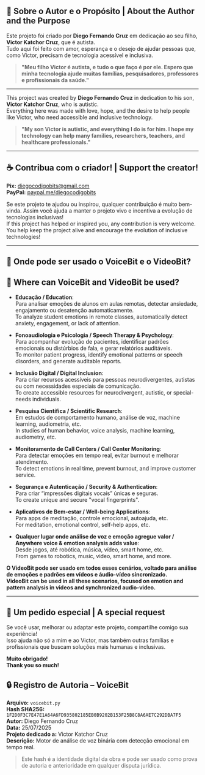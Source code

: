 ## 💙 Sobre o Autor e o Propósito | About the Author and the Purpose

Este projeto foi criado por **Diego Fernando Cruz** em dedicação ao seu filho, **Victor Katchor Cruz**, que é autista.  
Tudo aqui foi feito com amor, esperança e o desejo de ajudar pessoas que, como Victor, precisam de tecnologia acessível e inclusiva.

> **"Meu filho Victor é autista, e tudo o que faço é por ele. Espero que minha tecnologia ajude muitas famílias, pesquisadores, professores e profissionais da saúde."**

---

This project was created by **Diego Fernando Cruz** in dedication to his son, **Victor Katchor Cruz**, who is autistic.  
Everything here was made with love, hope, and the desire to help people like Victor, who need accessible and inclusive technology.

> **"My son Victor is autistic, and everything I do is for him. I hope my technology can help many families, researchers, teachers, and healthcare professionals."**

---

## ☕ Contribua com o criador! | Support the creator!

**Pix:** diegocodigobits@gmail.com  
**PayPal:** [paypal.me/diegocodigobits](https://paypal.me/diegocodigobits)

Se este projeto te ajudou ou inspirou, qualquer contribuição é muito bem-vinda. Assim você ajuda a manter o projeto vivo e incentiva a evolução de tecnologias inclusivas!  
If this project has helped or inspired you, any contribution is very welcome. You help keep the project alive and encourage the evolution of inclusive technologies!

---

## 🚀 Onde pode ser usado o **VoiceBit** e o **VideoBit**?  
## 🚀 Where can **VoiceBit** and **VideoBit** be used?

- **Educação / Education**:  
  Para analisar emoções de alunos em aulas remotas, detectar ansiedade, engajamento ou desatenção automaticamente.  
  To analyze student emotions in remote classes, automatically detect anxiety, engagement, or lack of attention.

- **Fonoaudiologia e Psicologia / Speech Therapy & Psychology**:  
  Para acompanhar evolução de pacientes, identificar padrões emocionais ou distúrbios de fala, e gerar relatórios auditáveis.  
  To monitor patient progress, identify emotional patterns or speech disorders, and generate auditable reports.

- **Inclusão Digital / Digital Inclusion**:  
  Para criar recursos acessíveis para pessoas neurodivergentes, autistas ou com necessidades especiais de comunicação.  
  To create accessible resources for neurodivergent, autistic, or special-needs individuals.

- **Pesquisa Científica / Scientific Research**:  
  Em estudos de comportamento humano, análise de voz, machine learning, audiometria, etc.  
  In studies of human behavior, voice analysis, machine learning, audiometry, etc.

- **Monitoramento de Call Centers / Call Center Monitoring**:  
  Para detectar emoções em tempo real, evitar burnout e melhorar atendimento.  
  To detect emotions in real time, prevent burnout, and improve customer service.

- **Segurança e Autenticação / Security & Authentication**:  
  Para criar “impressões digitais vocais” únicas e seguras.  
  To create unique and secure "vocal fingerprints".

- **Aplicativos de Bem-estar / Well-being Applications**:  
  Para apps de meditação, controle emocional, autoajuda, etc.  
  For meditation, emotional control, self-help apps, etc.

- **Qualquer lugar onde análise de voz e emoção agregue valor / Anywhere voice & emotion analysis adds value**:  
  Desde jogos, até robótica, música, vídeo, smart home, etc.  
  From games to robotics, music, video, smart home, and more.

**O VideoBit pode ser usado em todos esses cenários, voltado para análise de emoções e padrões em vídeos e áudio-vídeo sincronizado.**  
**VideoBit can be used in all these scenarios, focused on emotion and pattern analysis in videos and synchronized audio-video.**

---

## 💬 Um pedido especial | A special request

Se você usar, melhorar ou adaptar este projeto, compartilhe comigo sua experiência!  
Isso ajuda não só a mim e ao Victor, mas também outras famílias e profissionais que buscam soluções mais humanas e inclusivas.

**Muito obrigado!**  
**Thank you so much!**

## 🔒 Registro de Autoria – VoiceBit

**Arquivo:** `voicebit.py`  
**Hash SHA256:** `1F2D0F3C7E47E1A64A6FD935802185EB0B9202B153F25B8C8A6AE7C292DBA7F5`  
**Autor:** Diego Fernando Cruz  
**Data:** 25/07/2025  
**Projeto dedicado a:** Victor Katchor Cruz  
**Descrição:** Motor de análise de voz binária com detecção emocional em tempo real.

> Este hash é a identidade digital da obra e pode ser usado como prova de autoria e anterioridade em qualquer disputa jurídica.

